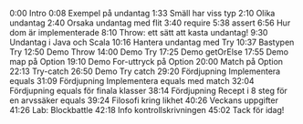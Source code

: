 0:00 Intro
0:08 Exempel på undantag
1:33 Smäll har viss typ
2:10 Olika undantag
2:40 Orsaka undantag med flit
3:40 require
5:38 assert
6:56 Hur dom är implementerade
8:10 Throw: ett sätt att kasta undantag!
9:30 Undantag i Java och Scala
10:16 Hantera undantag med Try
10:37 Bastypen Try
12:50 Demo Throw
14:00 Demo Try
17:25 Demo getOrElse
17:55 Demo map på Option
19:10 Demo For-uttryck på Option
20:00 Match på Option
22:13 Try-catch
26:50 Demo Try catch
29:20 Fördjupning Implementera equals
31:09 Fördjupning Implementera equals med match
32:04 Fördjupning equals för finala klasser
38:14 Fördjupning Recept i 8 steg för en arvssäker equals
39:24 Filosofi kring likhet
40:26 Veckans uppgifter
41:26 Lab: Blockbattle
42:18 Info kontrollskrivningen
45:02 Tack för idag!
